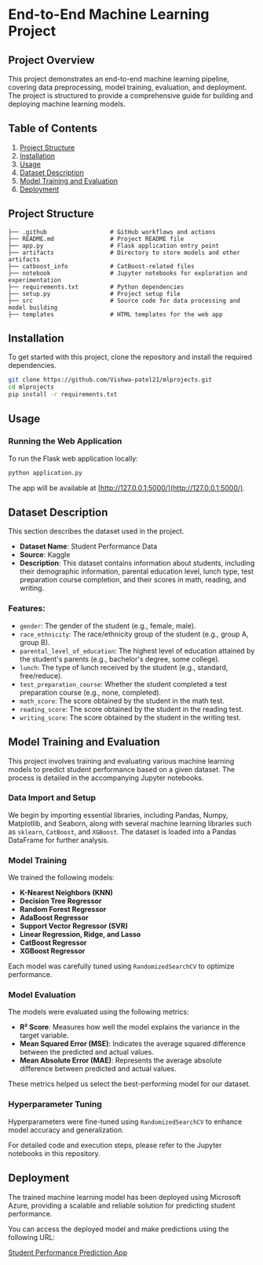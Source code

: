 # End-to-End Machine Learning Project

## Project Overview

This project demonstrates an end-to-end machine learning pipeline, covering data preprocessing, model training, evaluation, and deployment. The project is structured to provide a comprehensive guide for building and deploying machine learning models.

## Table of Contents

1. [Project Structure](#project-structure)
2. [Installation](#installation)
3. [Usage](#usage)
4. [Dataset Description](#dataset-description)
5. [Model Training and Evaluation](#model-training-and-evaluation)
6. [Deployment](#deployment)

## Project Structure

```
├── .github                  # GitHub workflows and actions
├── README.md                # Project README file
├── app.py                   # Flask application entry point
├── artifacts                # Directory to store models and other artifacts
├── catboost_info            # CatBoost-related files
├── notebook                 # Jupyter notebooks for exploration and experimentation
├── requirements.txt         # Python dependencies
├── setup.py                 # Project setup file
├── src                      # Source code for data processing and model building
├── templates                # HTML templates for the web app
```


## Installation

To get started with this project, clone the repository and install the required dependencies.

```bash
git clone https://github.com/Vishwa-patel21/mlprojects.git
cd mlprojects
pip install -r requirements.txt
```


## Usage

### Running the Web Application

To run the Flask web application locally:
```bash
python application.py
```
The app will be available at [http://127.0.0.1:5000/](http://127.0.0.1:5000/).


## Dataset Description

This section describes the dataset used in the project.

- **Dataset Name**: Student Performance Data
- **Source**: Kaggle
- **Description**: This dataset contains information about students, including their demographic information, parental education level, lunch type, test preparation course completion, and their scores in math, reading, and writing.

### Features:

- `gender`: The gender of the student (e.g., female, male).
- `race_ethnicity`: The race/ethnicity group of the student (e.g., group A, group B).
- `parental_level_of_education`: The highest level of education attained by the student's parents (e.g., bachelor's degree, some college).
- `lunch`: The type of lunch received by the student (e.g., standard, free/reduce).
- `test_preparation_course`: Whether the student completed a test preparation course (e.g., none, completed).
- `math_score`: The score obtained by the student in the math test.
- `reading_score`: The score obtained by the student in the reading test.
- `writing_score`: The score obtained by the student in the writing test.

## Model Training and Evaluation

This project involves training and evaluating various machine learning models to predict student performance based on a given dataset. The process is detailed in the accompanying Jupyter notebooks.

### Data Import and Setup

We begin by importing essential libraries, including Pandas, Numpy, Matplotlib, and Seaborn, along with several machine learning libraries such as `sklearn`, `CatBoost`, and `XGBoost`. The dataset is loaded into a Pandas DataFrame for further analysis.

### Model Training

We trained the following models:

- **K-Nearest Neighbors (KNN)**
- **Decision Tree Regressor**
- **Random Forest Regressor**
- **AdaBoost Regressor**
- **Support Vector Regressor (SVR)**
- **Linear Regression, Ridge, and Lasso**
- **CatBoost Regressor**
- **XGBoost Regressor**

Each model was carefully tuned using `RandomizedSearchCV` to optimize performance.

### Model Evaluation

The models were evaluated using the following metrics:

- **R² Score**: Measures how well the model explains the variance in the target variable.
- **Mean Squared Error (MSE)**: Indicates the average squared difference between the predicted and actual values.
- **Mean Absolute Error (MAE)**: Represents the average absolute difference between predicted and actual values.

These metrics helped us select the best-performing model for our dataset.

### Hyperparameter Tuning

Hyperparameters were fine-tuned using `RandomizedSearchCV` to enhance model accuracy and generalization.

For detailed code and execution steps, please refer to the Jupyter notebooks in this repository.

## Deployment

The trained machine learning model has been deployed using Microsoft Azure, providing a scalable and reliable solution for predicting student performance.

You can access the deployed model and make predictions using the following URL:

[Student Performance Prediction App](https://studentperformanceapp-c0fngqaydybbg2hf.eastus-01.azurewebsites.net/)



